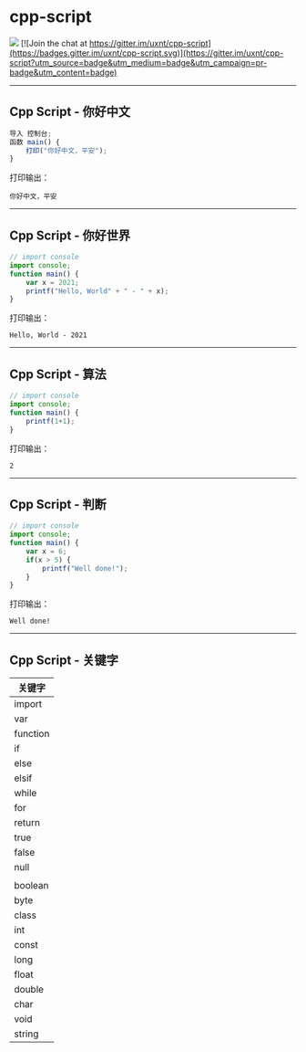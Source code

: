 # cpp-script

[![](CppScript-logo.png)](https://github.com/uxnt/cpp-script) [![Join the chat at https://gitter.im/uxnt/cpp-script](https://badges.gitter.im/uxnt/cpp-script.svg)](https://gitter.im/uxnt/cpp-script?utm_source=badge&utm_medium=badge&utm_campaign=pr-badge&utm_content=badge)

---
## Cpp Script - 你好中文
```javascript
导入 控制台;
函数 main() {
	打印("你好中文，平安");
}
```
打印输出：

```
你好中文，平安
```

---
## Cpp Script - 你好世界
```javascript
// import console
import console;
function main() {
	var x = 2021;
	printf("Hello, World" + " - " + x);
}
```
打印输出：

```
Hello, World - 2021
```
----
## Cpp Script - 算法
```javascript
// import console
import console;
function main() {
	printf(1+1);
}
```
打印输出：

```
2
```
---
## Cpp Script - 判断
```javascript
// import console
import console;
function main() {
    var x = 6;
	if(x > 5) {
		printf("Well done!");
	}
}
```
打印输出：
```
Well done!
```
---

## Cpp Script - 关键字

|关键字|
|-|
|import|
|var|
|function|
|if|
|else|
|elsif|
|while|
|for|
|return|
|true|
|false|
|null|
||
|boolean|
|byte|
|class|
|int|
|const|
|long|
|float|
|double|
|char|
|void|
|string|



